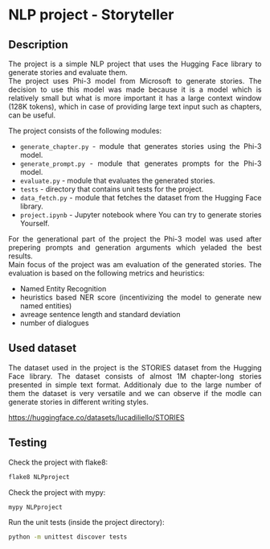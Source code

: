 <div style="text-align: justify">

# NLP project - Storyteller

## Description

The project is a simple NLP project that uses the Hugging Face library to generate stories and evaluate them. <br>
The project uses Phi-3 model from Microsoft to generate stories. The decision to use this model was made because it is a model which is relatively small but what is more important it has a large context window (128K tokens), which in case of providing large text input such as chapters, can be useful. <br>

The project consists of the following modules:
- `generate_chapter.py` - module that generates stories using the Phi-3 model.
- `generate_prompt.py` - module that generates prompts for the Phi-3 model.
- `evaluate.py` - module that evaluates the generated stories.
- `tests` - directory that contains unit tests for the project.
- `data_fetch.py` - module that fetches the dataset from the Hugging Face library.
- `project.ipynb` - Jupyter notebook where You can try to generate stories Yourself.

For the generational part of the project the Phi-3 model was used after prepering prompts and generation arguments which yeladed the best results. <br>
Main focus of the project was am evaluation of the generated stories. The evaluation is based on the following metrics and heuristics:
- Named Entity Recognition
- heuristics based NER score (incentivizing the model to generate new named entities)
- avreage sentence length and standard deviation
- number of dialogues

## Used dataset

The dataset used in the project is the STORIES dataset from the Hugging Face library. The dataset consists of almost 1M chapter-long stories presented in simple text format. Additionaly due to the large number of them the dataset is very versatile and we can observe if the modle can generate stories in different writing styles. <br>

https://huggingface.co/datasets/lucadiliello/STORIES


## Testing

Check the project with flake8:
```bash
flake8 NLPproject
```

Check the project with mypy:
```bash
mypy NLPproject
```

Run the unit tests (inside the project directory):
```bash
python -m unittest discover tests
```
</div>